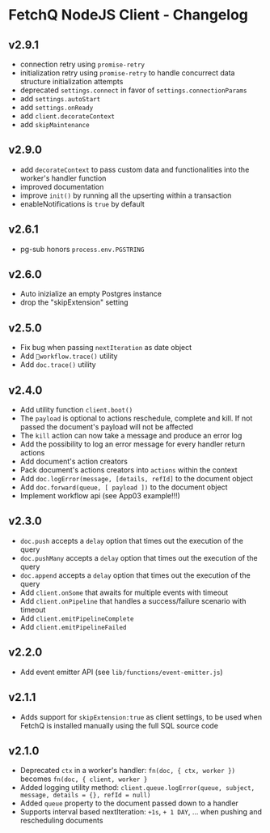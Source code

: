 # FetchQ NodeJS Client - Changelog

## v2.9.1

- connection retry using `promise-retry`
- initialization retry using `promise-retry` to handle concurrect data structure initialization attempts
- deprecated `settings.connect` in favor of `settings.connectionParams`
- add `settings.autoStart`
- add `settings.onReady`
- add `client.decorateContext`
- add `skipMaintenance`

## v2.9.0

- add `decorateContext` to pass custom data and functionalities into the worker's handler function
- improved documentation
- improve `init()` by running all the upserting within a transaction
- enableNotifications is `true` by default

## v2.6.1

- pg-sub honors `process.env.PGSTRING`

## v2.6.0

- Auto inizialize an empty Postgres instance
- drop the "skipExtension" setting

## v2.5.0

- Fix bug when passing `nextIteration` as date object
- Add `workflow.trace()` utility
- Add `doc.trace()` utility

## v2.4.0

- Add utility function `client.boot()`
- The `payload` is optional to actions reschedule, complete and kill. If not passed
  the document's payload will not be affected
- The `kill` action can now take a message and produce an error log
- Add the possibility to log an error message for every handler return actions
- Add document's action creators
- Pack document's actions creators into `actions` within the context
- Add `doc.logError(message, [details, refId]` to the document object
- Add `doc.forward(queue, [ payload ])` to the document object
- Implement workflow api (see App03 example!!!)

## v2.3.0

- `doc.push` accepts a `delay` option that times out the execution of the query
- `doc.pushMany` accepts a `delay` option that times out the execution of the query
- `doc.append` accepts a `delay` option that times out the execution of the query
- Add `client.onSome` that awaits for multiple events with timeout
- Add `client.onPipeline` that handles a success/failure scenario with timeout
- Add `client.emitPipelineComplete`
- Add `client.emitPipelineFailed`

## v2.2.0

- Add event emitter API (see `lib/functions/event-emitter.js`)

## v2.1.1

- Adds support for `skipExtension:true` as client settings, to be used when FetchQ is installed manually
  using the full SQL source code

## v2.1.0

- Deprecated `ctx` in a worker's handler: `fn(doc, { ctx, worker })` becomes `fn(doc, { client, worker }`
- Added logging utility method: `client.queue.logError(queue, subject, message, details = {}, refId = null)`
- Added `queue` property to the document passed down to a handler
- Supports interval based nextIteration: `+1s`, `+ 1 DAY`, ... when pushing and rescheduling documents
